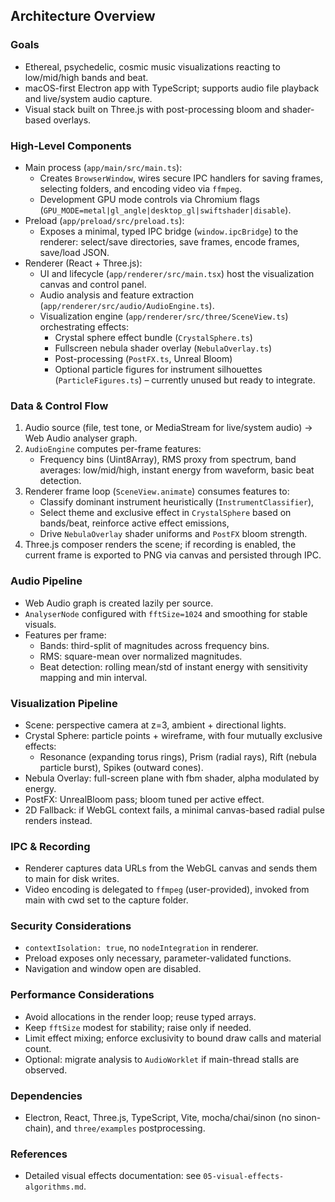 ## Architecture Overview

### Goals
- Ethereal, psychedelic, cosmic music visualizations reacting to low/mid/high bands and beat.
- macOS-first Electron app with TypeScript; supports audio file playback and live/system audio capture.
- Visual stack built on Three.js with post-processing bloom and shader-based overlays.

### High-Level Components
- Main process (`app/main/src/main.ts`):
  - Creates `BrowserWindow`, wires secure IPC handlers for saving frames, selecting folders, and encoding video via `ffmpeg`.
  - Development GPU mode controls via Chromium flags (`GPU_MODE=metal|gl_angle|desktop_gl|swiftshader|disable`).
- Preload (`app/preload/src/preload.ts`):
  - Exposes a minimal, typed IPC bridge (`window.ipcBridge`) to the renderer: select/save directories, save frames, encode frames, save/load JSON.
- Renderer (React + Three.js):
  - UI and lifecycle (`app/renderer/src/main.tsx`) host the visualization canvas and control panel.
  - Audio analysis and feature extraction (`app/renderer/src/audio/AudioEngine.ts`).
  - Visualization engine (`app/renderer/src/three/SceneView.ts`) orchestrating effects:
    - Crystal sphere effect bundle (`CrystalSphere.ts`)
    - Fullscreen nebula shader overlay (`NebulaOverlay.ts`)
    - Post-processing (`PostFX.ts`, Unreal Bloom)
    - Optional particle figures for instrument silhouettes (`ParticleFigures.ts`) – currently unused but ready to integrate.

### Data & Control Flow
1) Audio source (file, test tone, or MediaStream for live/system audio) → Web Audio analyser graph.
2) `AudioEngine` computes per-frame features:
   - Frequency bins (Uint8Array), RMS proxy from spectrum, band averages: low/mid/high, instant energy from waveform, basic beat detection.
3) Renderer frame loop (`SceneView.animate`) consumes features to:
   - Classify dominant instrument heuristically (`InstrumentClassifier`),
   - Select theme and exclusive effect in `CrystalSphere` based on bands/beat, reinforce active effect emissions,
   - Drive `NebulaOverlay` shader uniforms and `PostFX` bloom strength.
4) Three.js composer renders the scene; if recording is enabled, the current frame is exported to PNG via canvas and persisted through IPC.

### Audio Pipeline
- Web Audio graph is created lazily per source.
- `AnalyserNode` configured with `fftSize=1024` and smoothing for stable visuals.
- Features per frame:
  - Bands: third-split of magnitudes across frequency bins.
  - RMS: square-mean over normalized magnitudes.
  - Beat detection: rolling mean/std of instant energy with sensitivity mapping and min interval.

### Visualization Pipeline
- Scene: perspective camera at z=3, ambient + directional lights.
- Crystal Sphere: particle points + wireframe, with four mutually exclusive effects:
  - Resonance (expanding torus rings), Prism (radial rays), Rift (nebula particle burst), Spikes (outward cones).
- Nebula Overlay: full-screen plane with fbm shader, alpha modulated by energy.
- PostFX: UnrealBloom pass; bloom tuned per active effect.
- 2D Fallback: if WebGL context fails, a minimal canvas-based radial pulse renders instead.

### IPC & Recording
- Renderer captures data URLs from the WebGL canvas and sends them to main for disk writes.
- Video encoding is delegated to `ffmpeg` (user-provided), invoked from main with cwd set to the capture folder.

### Security Considerations
- `contextIsolation: true`, no `nodeIntegration` in renderer.
- Preload exposes only necessary, parameter-validated functions.
- Navigation and window open are disabled.

### Performance Considerations
- Avoid allocations in the render loop; reuse typed arrays.
- Keep `fftSize` modest for stability; raise only if needed.
- Limit effect mixing; enforce exclusivity to bound draw calls and material count.
- Optional: migrate analysis to `AudioWorklet` if main-thread stalls are observed.

### Dependencies
- Electron, React, Three.js, TypeScript, Vite, mocha/chai/sinon (no sinon-chain), and `three/examples` postprocessing.

### References
- Detailed visual effects documentation: see `05-visual-effects-algorithms.md`.


